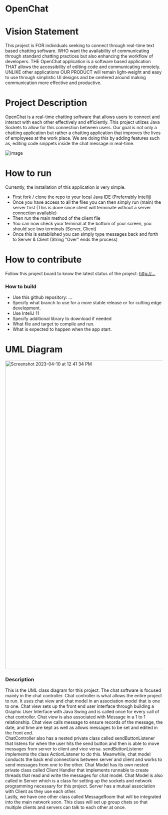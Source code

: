 # OpenChat

# Vision Statement
This project is FOR individuals seeking to connect through real-time text based chatting software. WHO want 
the availability of communicating through standard chatting practices but also enhancing the workflow of developers.
THE OpenChat application is a software based application THAT allows the accessibility of editing code and communicating remotely.
UNLIKE other applications OUR PRODUCT will remain light-weight and easy to use through simplistic UI designs and be centered around
making communication more effective and productive.


# Project Description
OpenChat is a real-time chatting software that allows users to connect and interact with each other effectively and efficiently.
This project utilzes Java Sockets to allow for this connection between users. Our goal is not only a chatting application but
rather a chatting application that improves the lives of employees at the work place. We are doing this by adding features such 
as, editing code snippets inside the chat message in real-time. 

![image](https://user-images.githubusercontent.com/89660661/229372009-312297dc-d0c3-4e5c-a06c-ae6525c91533.png)

# How to run
Currently, the installation of this application is very simple.
  - First fork / clone the repo to your local Java IDE (Preferrably Intellij)
  - Once you have access to all the files you can then simply run (main) the server first (This is done since client will terminate without a server connection available)
  - Then run the main method of the client file
  - You can now check your terminal at the bottom of your screen, you should see two terminals (Server, Client)
  - Once this is established you can simply type messages back and forth to Server & Client (String "Over" ends the process)

# How to contribute
Follow this project board to know the latest status of the project: [http://...]([http://...])  

### How to build
- Use this github repository: ... 
- Specify what branch to use for a more stable release or for cutting edge development.  
- Use InteliJ 11
- Specify additional library to download if needed 
- What file and target to compile and run. 
- What is expected to happen when the app start. 

# UML Diagram
<img width="986" alt="Screenshot 2023-04-10 at 12 41 34 PM" src="https://user-images.githubusercontent.com/60800202/230953823-0fa44d56-f3b6-40e4-b183-e7c0455538ed.png">

### Description
This is the UML class diagram for this project. The chat software is focused mainly in the chat controller. 
Chat controller is what allows the entire project to run. It uses chat view and chat model in an association model that is one to one. 
Chat view sets up the front end user interface through building a Graphic User Interface with Java Swing and is called once for every call of chat controller.
Chat view is also associated with Message in a 1 to 1 relationship. Chat view calls message to ensure records of the message, the date, and time are kept as well as allows messages to be set and edited in the front end.  
ChatController also has a nested private class called sendButtonListener that listens for when the user hits the send button and then is able to move messages from server to client and vice versa. sendButtonListener implements the class ActionListener to do this. 
Meanwhile, chat model conducts the back end connections between server and client and works to send messages from one to the other. 
Chat Model has its own nested private class called Client Handler that implements runnable to create threads that read and write the messages for chat model. 
Chat Model is also called in Server which is a class for setting up the sockets and network programming necessary for this project. Server has a mutual association with Client as they use each other.  
Lastly, we have one other class called MessageRoom that will be integrated into the main network soon. This class will set up group chats so that multiple clients and servers can talk to each other at once. 
